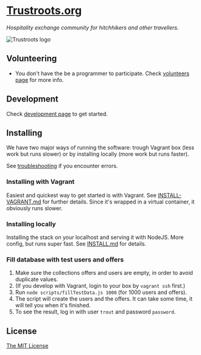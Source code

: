 # [Trustroots.org](https://www.trustroots.org/)
_Hospitality exchange community for hitchhikers and other travellers._

![Trustroots logo](https://raw.githubusercontent.com/Trustroots/trustroots/master/public/modules/core/img/logo/color-green.png)

## Volunteering
* You don't have the be a programmer to participate. Check [volunteers page](https://github.com/Trustroots/trustroots/wiki/Volunteering) for more info.

## Development
Check [development page](https://github.com/Trustroots/trustroots/wiki/Development) to get started.

## Installing
We have two major ways of running the software: trough Vagrant box (less work but runs slower) or by installing locally (more work but runs faster).

See [troubleshooting](https://github.com/Trustroots/trustroots/wiki/Troubleshooting) if you encounter errors.

### Installing with Vagrant
Easiest and quickest way to get started is with Vagrant. See [INSTALL-VAGRANT.md](INSTALL-VAGRANT.md) for further details. Since it's wrapped in a virtual container, it obviously runs slower.

### Installing locally
Installing the stack on your localhost and serving it with NodeJS. More config, but runs super fast. See [INSTALL.md](INSTALL.md) for details.

### Fill database with test users and offers
1. Make sure the collections offers and users are empty, in order to avoid duplicate values.
2. (If you develop with Vagrant, login to your box by `vagrant ssh` first.)
3. Run `node scripts/fillTestData.js 1000` (for 1000 users and offers).
4. The script will create the users and the offers. It can take some time, it will tell you when it's finished.
5. To see the result, log in with user `trout` and password `password`.

## License
[The MIT License](LICENSE.md)
